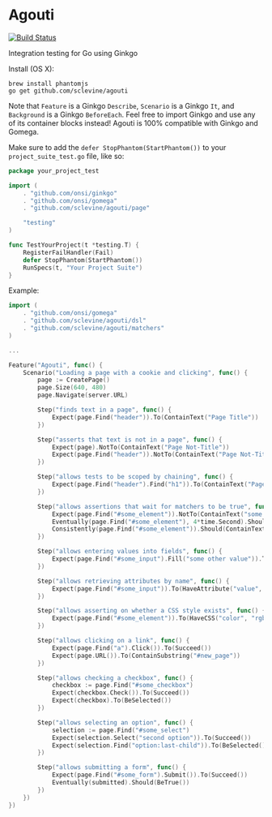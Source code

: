 Agouti
======

[![Build Status](https://api.travis-ci.org/sclevine/agouti.png?branch=master)](http://travis-ci.org/sclevine/agouti)

Integration testing for Go using Ginkgo 

Install (OS X):
```
brew install phantomjs
go get github.com/sclevine/agouti
```

Note that `Feature` is a Ginkgo `Describe`, `Scenario` is a Ginkgo `It`, and `Background` is a Ginkgo `BeforeEach`.
Feel free to import Ginkgo and use any of its container blocks instead! Agouti is 100% compatible with Ginkgo and Gomega.

Make sure to add the `defer StopPhantom(StartPhantom())` to your `project_suite_test.go` file, like so:
```Go
package your_project_test

import (
	. "github.com/onsi/ginkgo"
	. "github.com/onsi/gomega"
	. "github.com/sclevine/agouti/page"

	"testing"
)

func TestYourProject(t *testing.T) {
	RegisterFailHandler(Fail)
	defer StopPhantom(StartPhantom())
	RunSpecs(t, "Your Project Suite")
}
```

Example:

```Go
import (
	. "github.com/onsi/gomega"
	. "github.com/sclevine/agouti/dsl"
	. "github.com/sclevine/agouti/matchers"
)

...

Feature("Agouti", func() {
	Scenario("Loading a page with a cookie and clicking", func() {
		page := CreatePage()
		page.Size(640, 480)
		page.Navigate(server.URL)

		Step("finds text in a page", func() {
			Expect(page.Find("header")).To(ContainText("Page Title"))
		})

		Step("asserts that text is not in a page", func() {
			Expect(page).NotTo(ContainText("Page Not-Title"))
			Expect(page.Find("header")).NotTo(ContainText("Page Not-Title"))
		})

		Step("allows tests to be scoped by chaining", func() {
			Expect(page.Find("header").Find("h1")).To(ContainText("Page Title"))
		})

		Step("allows assertions that wait for matchers to be true", func() {
			Expect(page.Find("#some_element")).NotTo(ContainText("some text"))
			Eventually(page.Find("#some_element"), 4*time.Second).Should(ContainText("some text"))
			Consistently(page.Find("#some_element")).Should(ContainText("some text"))
		})

		Step("allows entering values into fields", func() {
			Expect(page.Find("#some_input").Fill("some other value")).To(Succeed())
		})

		Step("allows retrieving attributes by name", func() {
			Expect(page.Find("#some_input")).To(HaveAttribute("value", "some other value"))
		})

		Step("allows asserting on whether a CSS style exists", func() {
			Expect(page.Find("#some_element")).To(HaveCSS("color", "rgba(0, 0, 255, 1)"))
		})

		Step("allows clicking on a link", func() {
			Expect(page.Find("a").Click()).To(Succeed())
			Expect(page.URL()).To(ContainSubstring("#new_page"))
		})

		Step("allows checking a checkbox", func() {
			checkbox := page.Find("#some_checkbox")
			Expect(checkbox.Check()).To(Succeed())
			Expect(checkbox).To(BeSelected())
		})

		Step("allows selecting an option", func() {
			selection := page.Find("#some_select")
			Expect(selection.Select("second option")).To(Succeed())
			Expect(selection.Find("option:last-child")).To(BeSelected())
		})

		Step("allows submitting a form", func() {
			Expect(page.Find("#some_form").Submit()).To(Succeed())
			Eventually(submitted).Should(BeTrue())
		})
	})
})
```